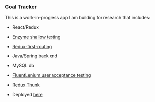 ### Goal Tracker

This is a work-in-progress app I am building for research that includes:
- React/Redux
- [Enzyme shallow testing](https://airbnb.io/enzyme/docs/api/shallow.html)
- [Redux-first-routing](https://medium.freecodecamp.org/an-introduction-to-the-redux-first-routing-model-98926ebf53cb)
- Java/Spring back end
- MySQL db
- [FluentLenium user acceptance testing](http://fluentlenium.org/docs/)
- [Redux Thunk](https://github.com/reduxjs/redux-thunk)

- Deployed [here](https://koldenfrozen.herokuapp.com/)